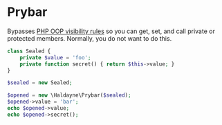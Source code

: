 # Prybar
Bypasses [PHP OOP visibility rules][1] so you can get, set, and call private
or protected members. Normally, you do not want to do this.

```php
class Sealed {
    private $value = 'foo';
    private function secret() { return $this->value; }
}

$sealed = new Sealed;

$opened = new \Haldayne\Prybar($sealed);
$opened->value = 'bar';
echo $opened->value;
echo $opened->secret();
```

[1]: http://php.net/manual/en/language.oop5.visibility.php
[2]: http://cerebriform.blogspot.com/2016/11/bypassing-private-protected-visibility.html
